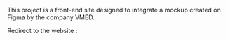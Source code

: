 This project is a front-end site designed to integrate a mockup created on Figma by the company VMED.

Redirect to the website :
 
 
